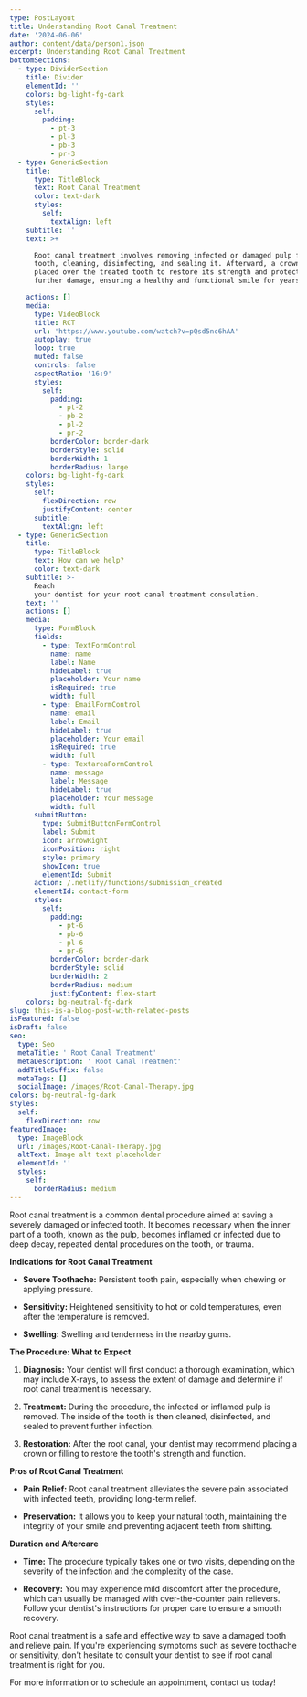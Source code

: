 ```yaml
---
type: PostLayout
title: Understanding Root Canal Treatment
date: '2024-06-06'
author: content/data/person1.json
excerpt: Understanding Root Canal Treatment
bottomSections:
  - type: DividerSection
    title: Divider
    elementId: ''
    colors: bg-light-fg-dark
    styles:
      self:
        padding:
          - pt-3
          - pl-3
          - pb-3
          - pr-3
  - type: GenericSection
    title:
      type: TitleBlock
      text: Root Canal Treatment
      color: text-dark
      styles:
        self:
          textAlign: left
    subtitle: ''
    text: >+

      Root canal treatment involves removing infected or damaged pulp from the
      tooth, cleaning, disinfecting, and sealing it. Afterward, a crown is
      placed over the treated tooth to restore its strength and protect it from
      further damage, ensuring a healthy and functional smile for years to come.

    actions: []
    media:
      type: VideoBlock
      title: RCT
      url: 'https://www.youtube.com/watch?v=pQsd5nc6hAA'
      autoplay: true
      loop: true
      muted: false
      controls: false
      aspectRatio: '16:9'
      styles:
        self:
          padding:
            - pt-2
            - pb-2
            - pl-2
            - pr-2
          borderColor: border-dark
          borderStyle: solid
          borderWidth: 1
          borderRadius: large
    colors: bg-light-fg-dark
    styles:
      self:
        flexDirection: row
        justifyContent: center
      subtitle:
        textAlign: left
  - type: GenericSection
    title:
      type: TitleBlock
      text: How can we help?
      color: text-dark
    subtitle: >-
      Reach                                                                                                                                                                                                                                                                                                                                                                                                                                                                                                             
      your dentist for your root canal treatment consulation.
    text: ''
    actions: []
    media:
      type: FormBlock
      fields:
        - type: TextFormControl
          name: name
          label: Name
          hideLabel: true
          placeholder: Your name
          isRequired: true
          width: full
        - type: EmailFormControl
          name: email
          label: Email
          hideLabel: true
          placeholder: Your email
          isRequired: true
          width: full
        - type: TextareaFormControl
          name: message
          label: Message
          hideLabel: true
          placeholder: Your message
          width: full
      submitButton:
        type: SubmitButtonFormControl
        label: Submit
        icon: arrowRight
        iconPosition: right
        style: primary
        showIcon: true
        elementId: Submit
      action: /.netlify/functions/submission_created
      elementId: contact-form
      styles:
        self:
          padding:
            - pt-6
            - pb-6
            - pl-6
            - pr-6
          borderColor: border-dark
          borderStyle: solid
          borderWidth: 2
          borderRadius: medium
          justifyContent: flex-start
    colors: bg-neutral-fg-dark
slug: this-is-a-blog-post-with-related-posts
isFeatured: false
isDraft: false
seo:
  type: Seo
  metaTitle: ' Root Canal Treatment'
  metaDescription: ' Root Canal Treatment'
  addTitleSuffix: false
  metaTags: []
  socialImage: /images/Root-Canal-Therapy.jpg
colors: bg-neutral-fg-dark
styles:
  self:
    flexDirection: row
featuredImage:
  type: ImageBlock
  url: /images/Root-Canal-Therapy.jpg
  altText: Image alt text placeholder
  elementId: ''
  styles:
    self:
      borderRadius: medium
---
```

Root canal treatment is a common dental procedure aimed at saving a severely damaged or infected tooth. It becomes necessary when the inner part of a tooth, known as the pulp, becomes inflamed or infected due to deep decay, repeated dental procedures on the tooth, or trauma.

**Indications for Root Canal Treatment**

*   **Severe Toothache:** Persistent tooth pain, especially when chewing or applying pressure.

*   **Sensitivity:** Heightened sensitivity to hot or cold temperatures, even after the temperature is removed.

*   **Swelling:** Swelling and tenderness in the nearby gums.

**The Procedure: What to Expect**

1.  **Diagnosis:** Your dentist will first conduct a thorough examination, which may include X-rays, to assess the extent of damage and determine if root canal treatment is necessary.

2.  **Treatment:** During the procedure, the infected or inflamed pulp is removed. The inside of the tooth is then cleaned, disinfected, and sealed to prevent further infection.

3.  **Restoration:** After the root canal, your dentist may recommend placing a crown or filling to restore the tooth's strength and function.

**Pros of Root Canal Treatment**

*   **Pain Relief:** Root canal treatment alleviates the severe pain associated with infected teeth, providing long-term relief.

*   **Preservation:** It allows you to keep your natural tooth, maintaining the integrity of your smile and preventing adjacent teeth from shifting.

**Duration and Aftercare**

*   **Time:** The procedure typically takes one or two visits, depending on the severity of the infection and the complexity of the case.

*   **Recovery:** You may experience mild discomfort after the procedure, which can usually be managed with over-the-counter pain relievers. Follow your dentist's instructions for proper care to ensure a smooth recovery.

Root canal treatment is a safe and effective way to save a damaged tooth and relieve pain. If you're experiencing symptoms such as severe toothache or sensitivity, don't hesitate to consult your dentist to see if root canal treatment is right for you.

For more information or to schedule an appointment, contact us today!
